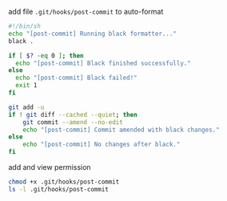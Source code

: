 add file `.git/hooks/post-commit` to auto-format

```bash
#!/bin/sh
echo "[post-commit] Running black formatter..."
black .

if [ $? -eq 0 ]; then
  echo "[post-commit] Black finished successfully."
else
  echo "[post-commit] Black failed!"
  exit 1
fi

git add -u
if ! git diff --cached --quiet; then
    git commit --amend --no-edit
    echo "[post-commit] Commit amended with black changes."
else
    echo "[post-commit] No changes after black."
fi
```

add and view permission

```bash
chmod +x .git/hooks/post-commit
ls -l .git/hooks/post-commit
```
